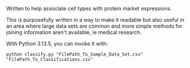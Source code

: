 Written to help associate cell types with protein market expressions.

This is purposefully written in a way to make it readable but also useful in an area where large data sets are common and more simple methods for joining information aren't available, ie medical research.

With Python 3.13.5, you can invoke it with:
```
python classify.py "FilePath_To_Sample_Data_Set.csv" "FilePath_To_Classifications.csv"
```
